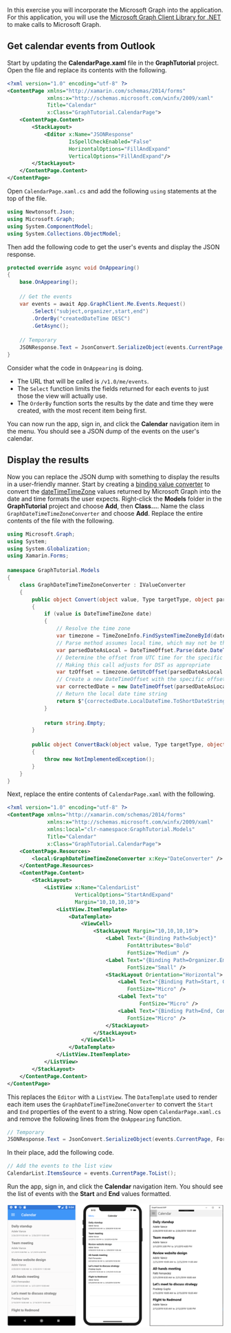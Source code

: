 <!-- markdownlint-disable MD002 MD041 -->

In this exercise you will incorporate the Microsoft Graph into the application. For this application, you will use the [Microsoft Graph Client Library for .NET](https://github.com/microsoftgraph/msgraph-sdk-dotnet) to make calls to Microsoft Graph.

## Get calendar events from Outlook

Start by updating the **CalendarPage.xaml** file in the **GraphTutorial** project. Open the file and replace its contents with the following.

```xml
<?xml version="1.0" encoding="utf-8" ?>
<ContentPage xmlns="http://xamarin.com/schemas/2014/forms"
             xmlns:x="http://schemas.microsoft.com/winfx/2009/xaml"
             Title="Calendar"
             x:Class="GraphTutorial.CalendarPage">
    <ContentPage.Content>
        <StackLayout>
            <Editor x:Name="JSONResponse"
                    IsSpellCheckEnabled="False"
                    HorizontalOptions="FillAndExpand"
                    VerticalOptions="FillAndExpand"/>
        </StackLayout>
    </ContentPage.Content>
</ContentPage>
```

Open `CalendarPage.xaml.cs` and add the following `using` statements at the top of the file.

```cs
using Newtonsoft.Json;
using Microsoft.Graph;
using System.ComponentModel;
using System.Collections.ObjectModel;
```

Then add the following code to get the user's events and display the JSON response.

```cs
protected override async void OnAppearing()
{
    base.OnAppearing();

    // Get the events
    var events = await App.GraphClient.Me.Events.Request()
        .Select("subject,organizer,start,end")
        .OrderBy("createdDateTime DESC")
        .GetAsync();

    // Temporary
    JSONResponse.Text = JsonConvert.SerializeObject(events.CurrentPage, Formatting.Indented);
}
```

Consider what the code in `OnAppearing` is doing.

- The URL that will be called is `/v1.0/me/events`.
- The `Select` function limits the fields returned for each events to just those the view will actually use.
- The `OrderBy` function sorts the results by the date and time they were created, with the most recent item being first.

You can now run the app, sign in, and click the **Calendar** navigation item in the menu. You should see a JSON dump of the events on the user's calendar.

## Display the results

Now you can replace the JSON dump with something to display the results in a user-friendly manner. Start by creating a [binding value converter](/xamarin/xamarin-forms/xaml/xaml-basics/data-binding-basics#binding-value-converters) to convert the [dateTimeTimeZone](/graph/api/resources/datetimetimezone?view=graph-rest-1.0) values returned by Microsoft Graph into the date and time formats the user expects. Right-click the **Models** folder in the **GraphTutorial** project and choose **Add**, then **Class...**. Name the class `GraphDateTimeTimeZoneConverter` and choose **Add**. Replace the entire contents of the file with the following.

```cs
using Microsoft.Graph;
using System;
using System.Globalization;
using Xamarin.Forms;

namespace GraphTutorial.Models
{
    class GraphDateTimeTimeZoneConverter : IValueConverter
    {
        public object Convert(object value, Type targetType, object parameter, CultureInfo culture)
        {
            if (value is DateTimeTimeZone date)
            {
                // Resolve the time zone
                var timezone = TimeZoneInfo.FindSystemTimeZoneById(date.TimeZone);
                // Parse method assumes local time, which may not be the case
                var parsedDateAsLocal = DateTimeOffset.Parse(date.DateTime);
                // Determine the offset from UTC time for the specific date
                // Making this call adjusts for DST as appropriate
                var tzOffset = timezone.GetUtcOffset(parsedDateAsLocal.DateTime);
                // Create a new DateTimeOffset with the specific offset from UTC
                var correctedDate = new DateTimeOffset(parsedDateAsLocal.DateTime, tzOffset);
                // Return the local date time string
                return $"{correctedDate.LocalDateTime.ToShortDateString()} {correctedDate.LocalDateTime.ToShortTimeString()}";
            }

            return string.Empty;
        }

        public object ConvertBack(object value, Type targetType, object parameter, CultureInfo culture)
        {
            throw new NotImplementedException();
        }
    }
}
```

Next, replace the entire contents of `CalendarPage.xaml` with the following.

```xml
<?xml version="1.0" encoding="utf-8" ?>
<ContentPage xmlns="http://xamarin.com/schemas/2014/forms"
             xmlns:x="http://schemas.microsoft.com/winfx/2009/xaml"
             xmlns:local="clr-namespace:GraphTutorial.Models"
             Title="Calendar"
             x:Class="GraphTutorial.CalendarPage">
    <ContentPage.Resources>
        <local:GraphDateTimeTimeZoneConverter x:Key="DateConverter" />
    </ContentPage.Resources>
    <ContentPage.Content>
        <StackLayout>
            <ListView x:Name="CalendarList"
                      VerticalOptions="StartAndExpand"
                      Margin="10,10,10,10">
                <ListView.ItemTemplate>
                    <DataTemplate>
                        <ViewCell>
                            <StackLayout Margin="10,10,10,10">
                                <Label Text="{Binding Path=Subject}"
                                       FontAttributes="Bold"
                                       FontSize="Medium" />
                                <Label Text="{Binding Path=Organizer.EmailAddress.Name}"
                                       FontSize="Small" />
                                <StackLayout Orientation="Horizontal">
                                    <Label Text="{Binding Path=Start, Converter={StaticResource DateConverter}}"
                                       FontSize="Micro" />
                                    <Label Text="to"
                                           FontSize="Micro" />
                                    <Label Text="{Binding Path=End, Converter={StaticResource DateConverter}}"
                                       FontSize="Micro" />
                                </StackLayout>
                            </StackLayout>
                        </ViewCell>
                    </DataTemplate>
                </ListView.ItemTemplate>
            </ListView>
        </StackLayout>
    </ContentPage.Content>
</ContentPage>
```

This replaces the `Editor` with a `ListView`. The `DataTemplate` used to render each item uses the `GraphDateTimeTimeZoneConverter` to convert the `Start` and `End` properties of the event to a string. Now open `CalendarPage.xaml.cs` and remove the following lines from the `OnAppearing` function.

```cs
// Temporary
JSONResponse.Text = JsonConvert.SerializeObject(events.CurrentPage, Formatting.Indented);
```

In their place, add the following code.

```cs
// Add the events to the list view
CalendarList.ItemsSource = events.CurrentPage.ToList();
```

Run the app, sign in, and click the **Calendar** navigation item. You should see the list of events with the **Start** and **End** values formatted.

![A screenshot of the table of events](./images/calendar-page.png)
